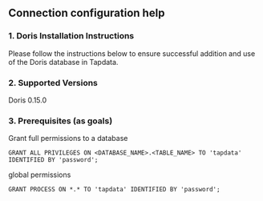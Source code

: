 ## **Connection configuration help**

### **1. Doris Installation Instructions**

Please follow the instructions below to ensure successful addition and use of the Doris database in Tapdata.

### **2. Supported Versions**
Doris 0.15.0

### **3. Prerequisites (as goals)**
Grant full permissions to a database
````
GRANT ALL PRIVILEGES ON <DATABASE_NAME>.<TABLE_NAME> TO 'tapdata' IDENTIFIED BY 'password';
````
global permissions
````
GRANT PROCESS ON *.* TO 'tapdata' IDENTIFIED BY 'password';
````
